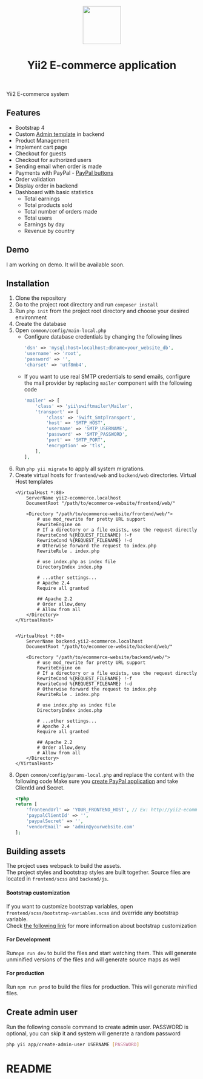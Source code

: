 <p align="center">
    <a href="https://github.com/yiisoft" target="_blank">
        <img src="https://avatars0.githubusercontent.com/u/993323" height="100px">
    </a>
    <h1 align="center">Yii2 E-commerce application</h1>
    <br>
</p>

Yii2 E-commerce system


## Features
 - Bootstrap 4
 - Custom [Admin template](https://startbootstrap.com/theme/sb-admin-2) in backend
 - Product Management
 - Implement cart page
 - Checkout for guests
 - Checkout for authorized users
 - Sending email when order is made
 - Payments with PayPal - [PayPal buttons](https://developer.paypal.com/demo/checkout/#/pattern/client)
 - Order validation
 - Display order in backend
 - Dashboard with basic statistics
    - Total earnings
    - Total products sold
    - Total number of orders made
    - Total users
    - Earnings by day
    - Revenue by country

## Demo

I am working on demo. It will be available soon.

## Installation
1. Clone the repository
1. Go to the project root directory and run `composer install`
1. Run `php init` from the project root directory and choose your desired environment
1. Create the database
1. Open `common/config/main-local.php`
    - Configure database credentials by changing the following lines
        ```php
        'dsn' => 'mysql:host=localhost;dbname=your_website_db',
        'username' => 'root',
        'password' => '',
        'charset' => 'utf8mb4',
        ```
    - If you want to use real SMTP credentials to send emails, configure the mail provider by replacing `mailer` component with the following code
        ```php
        'mailer' => [
            'class' => 'yii\swiftmailer\Mailer',
            'transport' => [
                'class' => 'Swift_SmtpTransport',
                'host' => 'SMTP_HOST',
                'username' => 'SMTP_USERNAME',
                'password' => 'SMTP_PASSWORD',
                'port' => 'SMTP_PORT',
                'encryption' => 'tls',
            ],
        ],
        ```
1. Run `php yii migrate` to apply all system migrations.
1. Create virtual hosts for `frontend/web` and `backend/web` directories.
    Virtual Host templates
    ```
    <VirtualHost *:80>
        ServerName yii2-ecommerce.localhost
        DocumentRoot "/path/to/ecommerce-website/frontend/web/"
        
        <Directory "/path/to/ecommerce-website/frontend/web/">
            # use mod_rewrite for pretty URL support
            RewriteEngine on
            # If a directory or a file exists, use the request directly
            RewriteCond %{REQUEST_FILENAME} !-f
            RewriteCond %{REQUEST_FILENAME} !-d
            # Otherwise forward the request to index.php
            RewriteRule . index.php

            # use index.php as index file
            DirectoryIndex index.php

            # ...other settings...
            # Apache 2.4
            Require all granted
            
            ## Apache 2.2
            # Order allow,deny
            # Allow from all
        </Directory>
    </VirtualHost>
    
    
    <VirtualHost *:80>
        ServerName backend.yii2-ecommerce.localhost
        DocumentRoot "/path/to/ecommerce-website/backend/web/"
        
        <Directory "/path/to/ecommerce-website/backend/web/">
            # use mod_rewrite for pretty URL support
            RewriteEngine on
            # If a directory or a file exists, use the request directly
            RewriteCond %{REQUEST_FILENAME} !-f
            RewriteCond %{REQUEST_FILENAME} !-d
            # Otherwise forward the request to index.php
            RewriteRule . index.php

            # use index.php as index file
            DirectoryIndex index.php

            # ...other settings...
            # Apache 2.4
            Require all granted
            
            ## Apache 2.2
            # Order allow,deny
            # Allow from all
        </Directory>
    </VirtualHost>
    ```
1. Open `common/config/params-local.php` and replace the content with the following code
    Make sure you [create PayPal application](https://developer.paypal.com/developer/applications/) and take ClientId and Secret.
    ```php
    <?php
    return [
        'frontendUrl' => 'YOUR_FRONTEND_HOST', // Ex: http://yii2-ecommerce.localhost
        'paypalClientId' => '',
        'paypalSecret' => '',
        'vendorEmail' => 'admin@yourwebsite.com'
    ];
    ```
   
## Building assets
The project uses webpack to build the assets.<br>
The project styles and bootstrap styles are built together.
Source files are located in `frontend/scss` and `backend/js`.

#### Bootstrap customization
If you want to customize bootstrap variables, open `frontend/scss/bootstrap-variables.scss`
and override any bootstrap variable.<br>
Check [the following link](https://getbootstrap.com/docs/4.0/getting-started/theming/) for more information about bootstrap customization


#### For Development
Run`npm run dev` to build the files and start watching them. This will generate unminified versions of the files
and will generate source maps as well

#### For production
Run `npm run prod` to build the files for production. This will generate minified files.

    
## Create admin user
Run the following console command to create admin user. PASSWORD is optional, you can skip it and system will generate a random password
```bash
php yii app/create-admin-user USERNAME [PASSWORD]
```
# README
